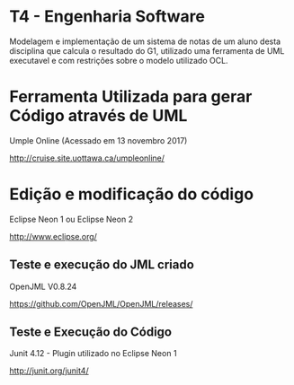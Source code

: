 # T4 - Engenharia Software
Modelagem e implementação de um sistema de notas de um aluno desta disciplina que calcula o resultado do G1, utilizado uma ferramenta de UML executavel e com restrições sobre o modelo utilizado OCL.

# Ferramenta Utilizada para gerar Código através de UML
Umple Online (Acessado em 13 novembro 2017)

http://cruise.site.uottawa.ca/umpleonline/

# Edição e modificação do código

Eclipse Neon 1 ou Eclipse Neon 2

http://www.eclipse.org/

## Teste e execução do JML criado

OpenJML V0.8.24

https://github.com/OpenJML/OpenJML/releases/

## Teste e Execução do Código

Junit 4.12 - Plugin utilizado no Eclipse Neon 1 

http://junit.org/junit4/


